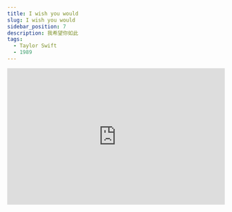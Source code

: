 ```yaml
---
title: I wish you would
slug: I wish you would
sidebar_position: 7
description: 我希望你如此
tags:
  - Taylor Swift
  - 1989
---
```



<iframe width="100%" height="315" src="https://www.youtube.com/embed/ZIhOHx272ds" title="YouTube video player" frameborder="0" allow="accelerometer; autoplay; clipboard-write; encrypted-media; gyroscope; picture-in-picture; web-share" allowfullscreen></iframe>